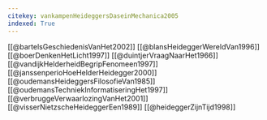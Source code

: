 ```yaml
---
citekey: vankampenHeideggersDaseinMechanica2005
indexed: True
---
```

[[@bartelsGeschiedenisVanHet2002]]
[[@blansHeideggerWereldVan1996]]
[[@boerDenkenHetLicht1997]]
[[@duintjerVraagNaarHet1966]]
[[@vandijkHelderheidBegripFenomeen1997]]
[[@janssenperioHoeHelderHeidegger2000]]
[[@oudemansHeideggersFilosofieVan1985]]
[[@oudemansTechniekInformatiseringHet1997]]
[[@verbruggeVerwaarlozingVanHet2001]]
[[@visserNietzscheHeideggerEen1989]]
[[@heideggerZijnTijd1998]]
